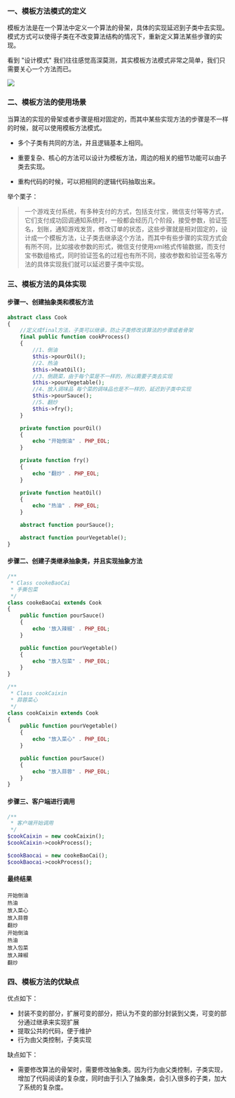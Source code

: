 ### 一、模板方法模式的定义

模板方法是在一个算法中定义一个算法的骨架，具体的实现延迟到子类中去实现。模式方式可以使得子类在不改变算法结构的情况下，重新定义算法某些步骤的实现。

看到 "设计模式" 我们往往感觉高深莫测，其实模板方法模式非常之简单，我们只需要关心一个方法而已。

![](https://gitee.com/yefangyong/blog-image/raw/master/png/1002892-20181022185854421-1763971815.png)

### 二、模板方法的使用场景

当算法的实现的骨架或者步骤是相对固定的，而其中某些实现方法的步骤是不一样的时候，就可以使用模板方法模式。

- 多个子类有共同的方法，并且逻辑基本上相同。

- 重要复杂、核心的方法可以设计为模板方法，周边的相关的细节功能可以由子类去实现。

- 重构代码的时候，可以把相同的逻辑代码抽取出来。

举个栗子：

> 一个游戏支付系统，有多种支付的方式，包括支付宝，微信支付等等方式，它们支付成功回调通知系统时，一般都会经历几个阶段，接受参数，验证签名，划账，通知游戏发货，修改订单的状态，这些步骤就是相对固定的，设计成一个模板方法，让子类去继承这个方法，而其中有些步骤的实现方式会有所不同，比如接收参数的形式，微信支付使用xml格式传输数据，而支付宝书数组格式，同时验证签名的过程也有所不同，接收参数和验证签名等方法的具体实现我们就可以延迟要子类中实现。

### 三、模板方法的具体实现

#### 步骤一、创建抽象类和模板方法
```php
abstract class Cook
{
    //定义成final方法，子类可以继承，防止子类修改该算法的步骤或者骨架
    final public function cookProcess()
    {
        //1、倒油
        $this->pourOil();
        //2、热油
        $this->heatOil();
        //3、倒蔬菜，由于每个菜是不一样的，所以需要子类去实现
        $this->pourVegetable();
        //4、放入调味品 每个菜的调味品也是不一样的，延迟到子类中实现
        $this->pourSauce();
        //5、翻炒
        $this->fry();
    }

    private function pourOil()
    {
        echo "开始倒油" . PHP_EOL;
    }

    private function fry()
    {
        echo "翻炒" . PHP_EOL;
    }

    private function heatOil()
    {
        echo "热油" . PHP_EOL;
    }

    abstract function pourSauce();

    abstract function pourVegetable();
}
```

#### 步骤二、创建子类继承抽象类，并且实现抽象方法
```php
/**
 * Class cookeBaoCai
 * 手撕包菜
 */
class cookeBaoCai extends Cook
{
    public function pourSauce()
    {
        echo '放入辣椒' . PHP_EOL;
    }

    public function pourVegetable()
    {
        echo "放入包菜" . PHP_EOL;
    }
}

/**
 * Class cookCaixin
 * 蒜蓉菜心
 */
class cookCaixin extends Cook
{
    public function pourVegetable()
    {
        echo "放入菜心" . PHP_EOL;
    }

    public function pourSauce()
    {
        echo "放入蒜蓉" . PHP_EOL;
    }
}
```

#### 步骤三、客户端进行调用
```php
/**
 * 客户端开始调用
 */
$cookCaixin = new cookCaixin();
$cookCaixin->cookProcess();

$cookBaocai = new cookeBaoCai();
$cookBaocai->cookProcess();
```

#### 最终结果
```shell script
开始倒油
热油
放入菜心
放入蒜蓉
翻炒
开始倒油
热油
放入包菜
放入辣椒
翻炒
```

### 四、模板方法的优缺点

优点如下：

- 封装不变的部分，扩展可变的部分，把认为不变的部分封装到父类，可变的部分通过继承来实现扩展
- 提取公共的代码，便于维护
- 行为由父类控制，子类实现

缺点如下：

- 需要修改算法的骨架时，需要修改抽象类。因为行为由父类控制，子类实现，增加了代码阅读的复杂度，同时由于引入了抽象类，会引入很多的子类，加大了系统的复杂度。
